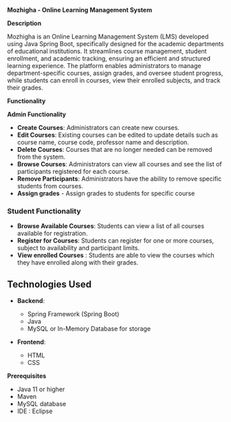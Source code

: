 **Mozhigha - Online Learning Management System**

**Description**

Mozhigha is an Online Learning Management System (LMS) developed using Java Spring Boot, specifically designed for the academic departments of educational institutions. It streamlines course management, student enrollment, and academic tracking, ensuring an efficient and structured learning experience.
The platform enables administrators to manage department-specific courses, assign grades, and oversee student progress, while students can enroll in courses, view their enrolled subjects, and track their grades.

**Functionality**

**Admin Functionality**

- **Create Courses**: Administrators can create new courses.
- **Edit Courses**: Existing courses can be edited to update details such as course name, course code, professor name and description.
- **Delete Courses**: Courses that are no longer needed can be removed from the system.
- **Browse Courses**: Administrators can view all courses and see the list of participants registered for each course.
- **Remove Participants**: Administrators have the ability to remove specific students from courses.
- **Assign grades** - Assign grades to students for specific course

### Student Functionality
- **Browse Available Courses**: Students can view a list of all courses available for registration.
- **Register for Courses**: Students can register for one or more courses, subject to availability and participant limits.
- **View enrolled Courses** : Students are able to view the courses which they have enrolled along with their grades.

## Technologies Used
- **Backend**: 
  - Spring Framework (Spring Boot)
  - Java
  - MySQL or In-Memory Database for storage

- **Frontend**:
  - HTML
  - CSS

 **Prerequisites**
- Java 11 or higher
- Maven 
- MySQL database 
- IDE : Eclipse
